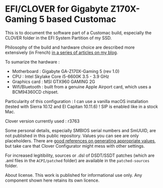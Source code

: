 # EFI/CLOVER for Gigabyte Z170X-Gaming 5 based Customac

This is to document the software part of a Customac build, especially the CLOVER folder in the EFI System Partition of my SSD.

Philosophy of the build and hardware choice are described more extensively (in French) [in a series of articles on my blog](http://blog.barijaona.com/macintosh/Jirokaki/ "Jirōkaki on barijaona.com").

To sumarize the hardware :

- Motherboard : Gigabyte GA-Z170X-Gaming 5 (rev 1.0)
- CPU : Intel Skylake Core i5-6600K 3.5 - 3.9 GHz
- Graphics card : MSI GTX960 GAMING 2G
- Wifi/Bluetooth : built from a genuine Apple Airport card, which uses a BCM94360CD chipset.

Particularity of this configuration : I can use a vanilla macOS installation (tested with Sierra 10.12 and El Capitan 10.11.6) ! SIP is enabled like in a stock Mac.

Clover version currently used : r3763

Some personal details, especially SMBIOS serial numbers and SmUUID, are not published in this public repository. Values you can see are only placeholders. There are [good references on generating appropriate values](http://www.fitzweekly.com/2016/02/hackintosh-imessage-tutorial.html "FitzSimmons weekly"), but take care that Clover Configurator might mess with other settings.

For increased legitibility, sources or .dsl of DSDT/SSDT patches (which are .aml files in the `ACPI/patched` folder) are available in the `patched-sources` folder.

About license. This work is published for informational use only. Any component shown here retains its own licence.
